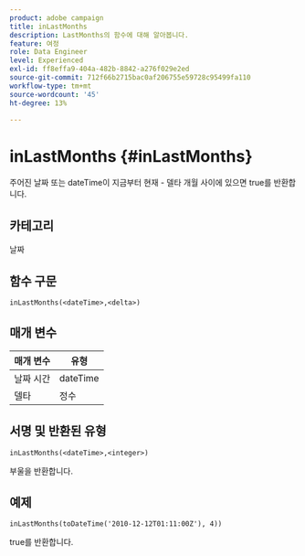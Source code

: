 ```yaml
---
product: adobe campaign
title: inLastMonths
description: LastMonths의 함수에 대해 알아봅니다.
feature: 여정
role: Data Engineer
level: Experienced
exl-id: ff8effa9-404a-482b-8842-a276f029e2ed
source-git-commit: 712f66b2715bac0af206755e59728c95499fa110
workflow-type: tm+mt
source-wordcount: '45'
ht-degree: 13%

---
```


# inLastMonths {#inLastMonths}

주어진 날짜 또는 dateTime이 지금부터 현재 - 델타 개월 사이에 있으면 true를 반환합니다.

## 카테고리

날짜

## 함수 구문

`inLastMonths(<dateTime>,<delta>)`

## 매개 변수

| 매개 변수 | 유형 |
|-----------|------------------|
| 날짜 시간 | dateTime |
| 델타 | 정수 |

## 서명 및 반환된 유형

`inLastMonths(<dateTime>,<integer>)`

부울을 반환합니다.

## 예제

`inLastMonths(toDateTime('2010-12-12T01:11:00Z'), 4))`

true를 반환합니다.
